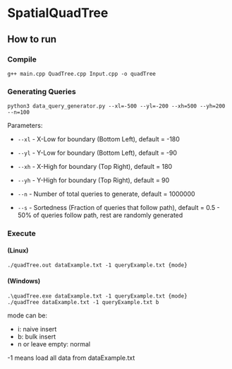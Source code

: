 # SpatialQuadTree

## How to run
### Compile
```
g++ main.cpp QuadTree.cpp Input.cpp -o quadTree
```

### Generating Queries
```
python3 data_query_generator.py --xl=-500 --yl=-200 --xh=500 --yh=200 --n=100
```
Parameters:
- `--xl` - X-Low for boundary (Bottom Left), default = -180
- `--yl` - Y-Low for boundary (Bottom Left), default = -90

- `--xh` - X-High for boundary (Top Right), default = 180
- `--yh` - Y-High for boundary (Top Right), default = 90

- `--n` - Number of total queries to generate, default = 1000000
- `--s` - Sortedness (Fraction of queries that follow path), default = 0.5 - 50% of queries follow path, rest are randomly generated

### Execute 


#### (Linux)
```
./quadTree.out dataExample.txt -1 queryExample.txt {mode}
```
#### (Windows)
```
.\quadTree.exe dataExample.txt -1 queryExample.txt {mode}
./quadTree dataExample.txt -1 queryExample.txt b
```

mode can be:
- i: naive insert
- b: bulk insert
- n or leave empty: normal

-1 means load all data from dataExample.txt
